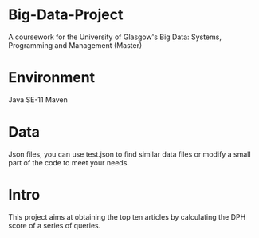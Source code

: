 # Big-Data-Project
A coursework for the University of Glasgow's Big Data: Systems, Programming and Management (Master) 


# Environment
Java SE-11 
Maven

# Data 
Json files, you can use test.json to find similar data files or modify a small part of the code to meet your needs.

# Intro
This project aims at obtaining the top ten articles by calculating the DPH score of a series of queries.
